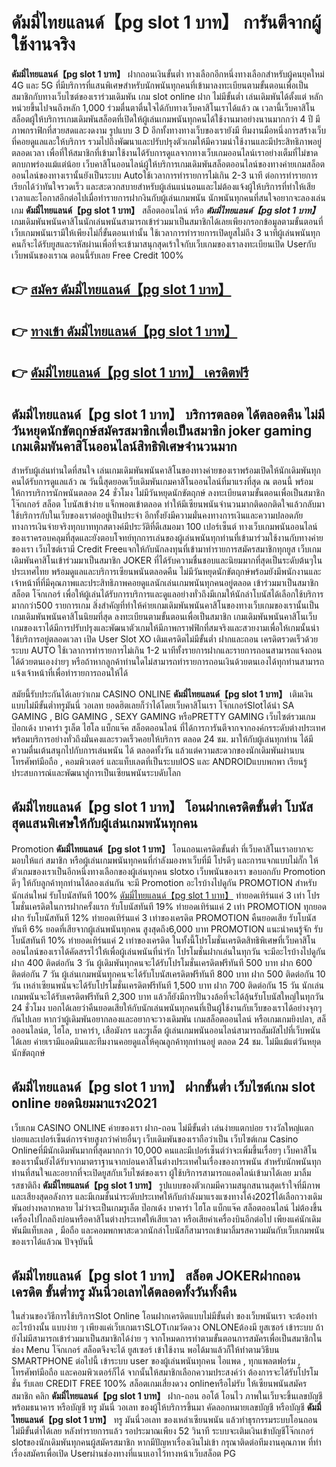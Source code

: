 # ดัมมี่ไทยแลนด์【pg slot 1 บาท】  การันตีจากผู้ใช้งานจริง

**ดัมมี่ไทยแลนด์【pg slot 1 บาท】** ฝากถอนเงินขั้นต่ำ  ทางเลือกอีกหนึ่งทางเลือกสำหรับผู้คนยุคใหม่ 4G และ 5G ที่มีบริการที่แสนพิเศษสำหรับนักพนันทุกคนที่เข้ามาลงทะเบียนตามขั้นตอนเพื่อเป็นสมาชิกกับทางเว็บไซต์ของเราร่วมเดิมพัน เกม slot online ฝาก ไม่มีขั้นต่ำ เล่นเดิมพันได้ตั้งแต่ หลักหน่วยขึ้นไปจนถึงหลัก 1,000 ร่วมตื่นตาตื่นใจได้กับทางเว็บคาสิโนเราได้แล้ว ณ เวลานี้เว็บคาสิโนสล็อตผู้ให้บริการเกมเดิมพันสล็อตที่เปิดให้ผู้เล่นเกมพนันทุกคนได้ใช้งานมาอย่างนานมากกว่า 4 ปี มีภาพกราฟิกที่สวยสดและงดงาม รูปแบบ 3 D
อีกทั้งทางทางเว็บของเรายังมี ทีมงานมือหนึ่งการสร้างเว็บที่คอยดูแลและให้บริการ  รวมไปถึงพัฒนาและปรับปรุงตัวเกมให้มีความน่าใช้งานและมีประสิทธิภาพอยู่ตลอดเวลา เพื่อที่ให้สมาชิกที่เข้ามาใช้งานได้รับการดูแลจากทางเว็บเกมออนไลน์เราอย่างเต็มที่ไม่ขาดตกบกพร่องแม้แต่น้อย เว็บคาสิโนออนไลน์ผู้ให้บริการเกมเดิมพันสล็อตออนไลน์ของทางค่ายเกมสล็อตออนไลน์ของทางเรานั้นยังเป็นระบบ Autoใช้เวลาการทำรายการไม่เกิน 2-3 นาที ต่อการทำรายการ เรียกได้ว่าทันใจรวดเร็ว และสะดวกสบายสำหรับผู้เล่นแน่นอนและไม่ต้องแจ้งผู้ให้บริการที่ทำให้เสียเวลาและโอกาสอีกต่อไปเมื่อทำรายการฝากงินกับผู้เล่นเกมพนัน
นักพนันทุกคนที่สนใจอยากจะลองเล่นเกม **ดัมมี่ไทยแลนด์【pg slot 1 บาท】** สล็อตออนไลน์ หรือ ***ดัมมี่ไทยแลนด์【pg slot 1 บาท】*** เกมเดิมพันพนันคาสิโนนักเล่นพนันสามารถเข้าร่วมมาเป็นสมาชิกได้เลยเพียงกรอกข้อมูลตามขั้นตอนที่เว็บเกมพนันเรามีให้เพียงไม่กี่ขั้นตอนเท่านั้น ใช้เวลาการทำรายการเปิดยูสไม่ถึง 3 นาทีผู้เล่นพนันทุกคนก็จะได้รับยูสและรหัสผ่านเพื่อที่จะเข้ามาสนุกสุดเร้าใจกับเว็บเกมของเราลงทะเบียนเปิด Userกับเว็บพนันของเราณ ตอนนี้รับเลย Free Credit 100%

## 👉 [สมัคร ดัมมี่ไทยแลนด์【pg slot 1 บาท】](https://archa888.com/)
## 👉 [ทางเข้า ดัมมี่ไทยแลนด์【pg slot 1 บาท】](https://archa888.com/)
## 👉 [ดัมมี่ไทยแลนด์【pg slot 1 บาท】 เครดิตฟรี](https://archa888.com/)

## ดัมมี่ไทยแลนด์【pg slot 1 บาท】 บริการตลอด ได้ตลอดคืน ไม่มีวันหยุดนักขัตฤกษ์สมัครสมาชิกเพื่อเป็นสมาชิก joker gaming เกมเดิมพันคาสิโนออนไลน์สิทธิพิเศษจำนวนมาก

สำหรับผู้เล่นท่านใดที่สนใจ เล่นเกมเดิมพันพนันคาสิโนของทางค่ายของเราพร้อมเปิดให้นักเดิมพันทุกคนได้รับการดูแลแล้ว ณ วันนี้สุดยอดเว็บเดิมพันเกมคาสิโนออนไลน์ที่มาแรงที่สุด ณ ตอนนี้ พร้อมให้การบริการนักพนันตลอด 24 ชั่วโมง ไม่มีวันหยุดนักขัตฤกษ์ ลงทะเบียนตามขั้นตอนเพื่อเป็นสมาชิก โจ๊กเกอร์ สล็อต โบนัสเข้าง่าย แจ็กพอตเข้าตลอด ทำให้มีเซียนพนันจำนวนมากติดอกติดใจแล้วกลับมาใช้บริการกับในเว็บของเราต่ออยู่เป็นประจำ อีกทั้งยังมีความมั่นคงทางการเงินและความปลอดภัยทางการเงินจ่ายจริงทุกบาททุกสตางค์มีประวัติที่ดีเสมอมา 100 เปอร์เซ็นต์ ทางเว็บเกมพนันออนไลน์ของเราครอบคลุมที่สุดและยังตอบโจทย์ทุกการเล่นของผู้เล่นพนันทุกท่านที่เข้ามาร่วมใช้งานกับทางค่ายของเรา
เว็บไซต์เรามี Credit Freeแจกให้กับนักลงทุนที่เข้ามาทำรายการสมัครสมาชิกทุกยูส เว็บเกมเดิมพันคาสิโนเข้าร่วมมาเป็นสมาชิก JOKER ที่ได้รับความชื่นชอบและนิยมมากที่สุดเป็นระดับต้นๆในประเทศไทย พร้อมดูแลและบริการเซียนพนันตลอดคืน ไม่มีวันหยุดนักขัตฤกษ์พร้อมยังมีพนักงานและเจ้าหน้าที่ที่มีคุณภาพและประสิทธิภาพคอยดูแลนักเล่นเกมพนันทุกคนอยู่ตลอด เข้าร่วมมาเป็นสมาชิก สล็อต โจ๊กเกอร์ เพื่อให้ผู้เล่นได้รับการบริการและดูแลอย่างทั่วถึงมีเกมให้นักล่าโบนัสได้เลือกใช้บริการมากกว่า500 รายการเกม
สิ่งสำคัญที่ทำให้ค่ายเกมเดิมพันพนันคาสิโนของทางเว็บเกมของเรานั้นเป็นเกมเดิมพันพนันคาสิโนนิยมที่สุด ลงทะเบียนตามขั้นตอนเพื่อเป็นสมาชิก  เกมเดิมพันพนันคาสิโนเว็บเกมของเราได้มีการปรับปรุงและพัฒนาตัวเกมให้มีภาพกราฟฟิกที่สมจริงและสวยงามเพื่อให้เกมนั้นน่าใช้บริการอยู่ตลอดเวลา เปิด User Slot XO เติมเครดิตไม่มีขั้นต่ำ ฝากและถอน เครดิตรวดเร็วด้วยระบบ AUTO ใช้เวลาการทำรายการไม่เกิน 1-2 นาทีทั้งรายการฝากและรายการถอนสามารถแจ้งถอนได้ด้วยตนเองง่ายๆ หรือถ้าหากลูกค้าท่านใดไม่สามารถทำรายการถอนเงินด้วยตนเองได้ทุกท่านสามารถแจ้งเจ้าหน้าที่เพื่อทำรายการถอนให้ได้

สมัยนี้รับประกันได้เลยว่าเกม CASINO ONLINE **ดัมมี่ไทยแลนด์【pg slot 1 บาท】** เติมเงินแบบไม่มีขั้นต่ำทรูมันนี่ วอเลท ยอดฮิตเลยก็ว่าได้โดยเว็บคาสิโนเรา โจ๊กเกอร์Slotได้นำ SA GAMING , BIG GAMING , SEXY GAMING หรือPRETTY GAMING เว็บไซต์รวมเกมป๊อกเด้ง บาคาร่า รูเล็ต ไฮโล แบ็กแจ๊ค สล็อตออนไลน์ ที่ได้การการันตีจากจากองค์กรระดับต่างประเทศ พร้อมบริการอย่างทั่วถึงมั่นคงและรวดเร็วคอยให้บริการ ตลอด 24 ชม. มาให้กับผู้เล่นทุกท่าน ได้มีความตื่นเต้นสนุกไปกับการเล่นพนัน ได้ ตลอดทั้งวัน แล้วแต่ความสะดวกของนักเดิมพันผ่านบนโทรศัพท์มือถือ , คอมพิวเตอร์ และแท็บเลตที่เป็นระบบIOS และ ANDROIDแบบพกพา เรียนรู้ประสบการณ์และพัฒนาสู่การเป็นเซียนพนันระบดับโลก

## ดัมมี่ไทยแลนด์【pg slot 1 บาท】 โอนฝากเครดิตขั้นต่ำ โบนัสสุดแสนพิเศษให้กับผู้เล่นเกมพนันทุกคน

 Promotion  **ดัมมี่ไทยแลนด์【pg slot 1 บาท】** โอนถอนเครดิตขั้นต่ำ ที่เว็บคาสิโนเราอยากจะมอบให้แก่  สมาชิก หรือผู้เล่นเกมพนันทุกคนที่กำลังมองหาเว็บที่มี โปรดีๆ และการแจกแบบไม่กั๊ก ให้ตัวเกมของเราเป็นอีกหนึ่งทางเลือกของผู้เล่นทุกคน slotxo เว็บพนันของเรา ขอบอกกับ Promotion ดีๆ ให้กับลูกค้าทุกท่านได้ลองเล่นกัน จะมี Promotion อะไรบ้างไปดูกัน
 PROMOTION สำหรับนักเล่นใหม่ รับโบนัสทันที 100% [ดัมมี่ไทยแลนด์【pg slot 1 บาท】](https://archa888.com/) ทำยอดเทิร์นแค่ 3 เท่า
โปรโมชั่นเครดิตในการฝากครั้งแรก รับโบนัสทันที 19% ทำยอดเทิร์นแค่ 2 เท่า
 PROMOTION ทุกยอดฝาก รับโบนัสทันที 12% ทำยอดเทิร์นแค่ 3 เท่าของเครดิต
 PROMOTION คืนยอดเสีย รับโบนัสทันที 6% ยอดที่เสียจากผู้เล่นพนันทุกคน สูงสุดถึง6,000 บาท
 PROMOTION แนะนำคนรู้จัก รับโบนัสทันที 10% ทำยอดเทิร์นแค่ 2 เท่าของเครดิต
ในทั้งนี้โปรโมชั่นเครดิตสิทธิพิเศษที่เว็บคาสิโนออนไลน์ของเราได้คัดสรรไว้ให้เพื่อผู้เล่นพนันที่น่ารัก โปรโมชั่นฝากเล่นในทุกวัน จะมีอะไรบ้างไปดูกัน
ฝาก 400 ติดต่อกัน 3 วัน ผู้เดิมพันทุกคนจะได้รับโปรโมชั่นเครดิตฟรีทันที 500 บาท
ฝาก 600 ติดต่อกัน 7 วัน ผู้เล่นเกมพนันทุกคนจะได้รับโบนัสเครดิตฟรีทันที 800 บาท
ฝาก 500 ติดต่อกัน 10 วัน เหล่าเซียนพนันจะได้รับโปรโมชั่นเครดิตฟรีทันที 1,500 บาท
ฝาก 700 ติดต่อกัน 15 วัน นักเล่นเกมพนันจะได้รับเครดิตฟรีทันที 2,300 บาท
แล้วก็ยังมีการปั่นวงล้อที่จะได้ลุ้นรับโบนัสใหญ่ในทุกวัน 24 ชั่วโมง บอกได้เลยว่าคืนยอดเสียให้กับนักเล่นพนันทุกคนที่เป็นผู้ใช้งานกับเว็บของเราได้อย่างจุกๆกันไปเลย หากว่าผู้เดิมพันอยากลองและอยากจะวางเดิมพัน เกมสล็อตออนไลน์ หรือเกมเกมยิงปลา, สล็อออนไลน์ต, ไฮโล, บาคาร่า, เสือมังกร และรูเล็ต ผู้เล่นเกมพนันออนไลน์สามารถสัมผัสไปที่เว็บพนันได้เลย ค่ายเรามีแอดมินและทีมงานคอยดูแลให้คุณลูกค้าทุกท่านอยู่ ตลอด 24 ชม. ไม่มีแม้แต่วันหยุดนักขัตฤกษ์

## ดัมมี่ไทยแลนด์【pg slot 1 บาท】 ฝากขั้นต่ำ  เว็บไซต์เกม slot online ยอดนิยมมาแรง2021

เว็บเกม CASINO ONLINE ค่ายของเรา ฝาก-ถอน ไม่มีขั้นต่ำ เล่นง่ายแตกบ่อย รางวัลใหญ่แตกบ่อยและเปอร์เซ็นต์การจ่ายสูงกว่าค่ายอื่นๆ เว็บเดิมพันของเราถือว่าเป็น เว็บไซต์เกม  Casino Onlineที่มีนักเดิมพันมากที่สุดมากกว่า 10,000 คนและมีเปอร์เซ็นต์ว่าจะเพิ่มขึ้นเรื่อยๆ เว็บคาสิโนของเรานั้นยังได้รับจากมาตราฐานจากบ่อนคาสิโนต่างประเทศในเรื่องของการพนัน สำหรับนักพนันทุกท่านที่สนใจและอยากที่จะเปิดยูสกับเว็บไซต์ของเรา ผู้ใช้บริการสามารถแอดไลน์เข้ามาได้เลย
	มาลิ้มรสชาติถึง **ดัมมี่ไทยแลนด์【pg slot 1 บาท】** รูปแบบของตัวเกมมีความสนุกสนานสุดเร้าใจที่มีภาพและเสียงสุดอลังการ และมีเกมชั้นนำระดับประเทศให้กับกำลังมาแรงแซงทางโค้ง2021ได้เลือกวางเดิมพันอย่างหลากหลาย  ไม่ว่าจะเป็นเกมรูเล็ต  ป๊อกเด้ง บาคาร่า ไฮโล แบ็กแจ๊ค สล็อตออนไลน์ ไม่ต้องขึ้นเครื่องไปไกลถึงบ่อนหรือคาสิโนต่างประเทศให้เสียเวลา หรือเสียค่าเครื่องบินอีกต่อไป เพียงแค่นักเดิมพันมีแท็บเลต , มือถือ และคอมพกพาสะดวกนักล่าโบนัสก็สามารถเข้ามาลิ้มรสความมันกับเว็บเกมพนันของเราได้แล้วณ ปัจจุบันนี้

## ดัมมี่ไทยแลนด์【pg slot 1 บาท】 สล็อต JOKERฝากถอนเครดิต ขั้นต่ำทรู มันนี่วอเลทได้ตลอดทั้งวันทั้งคืน

ในส่วนของวิธีการใช้บริการSlot Online โอนฝากเครดิตแบบไม่มีขั้นต่ำ ของเว็บพนันเรา จะต้องทำอะไรบ้างนั้น แบบง่าย ๆ เพียงแค่เว็บเกมเราSLOTเกมวัดดวง ONLONEต้องมี ยูสเซอร์ เข้าระบบ ถ้ายังไม่มีสามารถเข้าร่วมมาเป็นสมาชิกได้ง่าย ๆ จากโหมดการทำตามขั้นตอนการสมัครเพื่อเป็นสมาชิกในช่อง Menu โจ๊กเกอร์ สล็อตจึงจะได้ ยูสเซอร์ เข้าใช้งาน พอได้มาแล้วก็ให้ทำตามวิธีบน SMARTPHONE ต่อไปนี้
เข้าระบบ user  ของผู้เล่นพนันทุกคน ไอแพด , ทุกแพลตฟอร์ม , โทรศัพท์มือถือ และคอมพิวเตอร์ก็ได้
จากนั้นให้สมาชิกเลือกความประสงค์ว่า ต้องการจะได้รับโปรโมชั่น รับเลย CREDIT FREE 100% สล็อตเกมเสี่ยงดวง onlineหรือไม่รับ
ให้เซียนพนันสมัครสมาชิก คลิก **ดัมมี่ไทยแลนด์【pg slot 1 บาท】** ฝาก-ถอน ออโต้ โอนไว ภาพในเว็บจะขึ้นเลขบัญชีพร้อมธนาคาร หรือบัญชี ทรู มันนี่ วอเลท ของผู้ให้บริการขึ้นมา
คัดลอกหมายเลขบัญชี หรือบัญชี **ดัมมี่ไทยแลนด์【pg slot 1 บาท】** ทรู มันนี่วอเลท ของเหล่าเซียนพนัน แล้วทำธุรกรรมระบบโอนถอนไม่มีขั้นต่ำได้เลย
หลังทำรายการแล้ว รอประมาณเพียง 52 วินาที ระบบจะเติมเงินเข้าบัญชีโจ๊กเกอร์ slotของนักเดิมพันทุกคนผู้สมัครสมาชิก
หากมีปัญหาเรื่องเงินไม่เข้า กรุณาติดต่อทีมงานคุณภาพ ที่ทำเรื่องสมัครเพื่อเปิด Userผ่านช่องทางที่แนบเอาไว้ทางหน้าเว็บสล็อต PG


